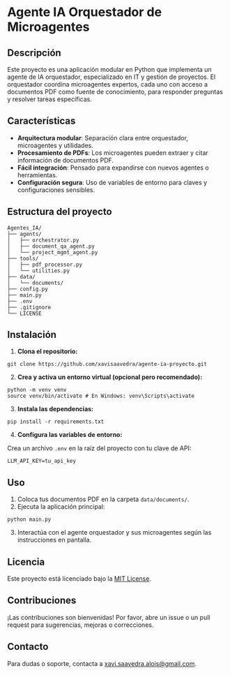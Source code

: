 # Agente IA Orquestador de Microagentes

## Descripción

Este proyecto es una aplicación modular en Python que implementa un agente de IA orquestador, especializado en IT y gestión de proyectos. El orquestador coordina microagentes expertos, cada uno con acceso a documentos PDF como fuente de conocimiento, para responder preguntas y resolver tareas específicas.

## Características

- **Arquitectura modular**: Separación clara entre orquestador, microagentes y utilidades.
- **Procesamiento de PDFs**: Los microagentes pueden extraer y citar información de documentos PDF.
- **Fácil integración**: Pensado para expandirse con nuevos agentes o herramientas.
- **Configuración segura**: Uso de variables de entorno para claves y configuraciones sensibles.

## Estructura del proyecto

```text
Agentes_IA/
├── agents/
│   ├── orchestrator.py
│   ├── document_qa_agent.py
│   └── project_mgmt_agent.py
├── tools/
│   ├── pdf_processor.py
│   └── utilities.py
├── data/
│   └── documents/
├── config.py
├── main.py
├── .env
├── .gitignore
└── LICENSE
```

## Instalación

1. **Clona el repositorio:**

```text
git clone https://github.com/xavisaavedra/agente-ia-proyecto.git
```

2. **Crea y activa un entorno virtual (opcional pero recomendado):**

```text
python -m venv venv
source venv/bin/activate # En Windows: venv\Scripts\activate
```

3. **Instala las dependencias:**

```text
pip install -r requirements.txt
```

4. **Configura las variables de entorno:**

Crea un archivo `.env` en la raíz del proyecto con tu clave de API:

```text
LLM_API_KEY=tu_api_key
```

## Uso

1. Coloca tus documentos PDF en la carpeta `data/documents/`.
2. Ejecuta la aplicación principal:

```text
python main.py
```

3. Interactúa con el agente orquestador y sus microagentes según las instrucciones en pantalla.

## Licencia

Este proyecto está licenciado bajo la [MIT License](LICENSE).

## Contribuciones

¡Las contribuciones son bienvenidas! Por favor, abre un issue o un pull request para sugerencias, mejoras o correcciones.

## Contacto

Para dudas o soporte, contacta a [xavi.saavedra.alois@gmail.com](mailto:xavi.saavedra.alois@gmail.com).
